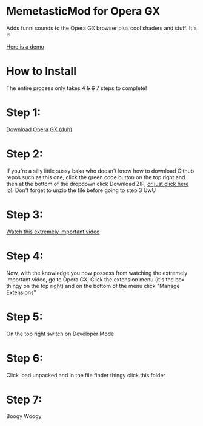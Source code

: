 # MemetasticMod for Opera GX

Adds funni sounds to the Opera GX browser plus cool shaders and stuff. It's 🔥  

[Here is a demo](https://youtu.be/re-1hyIvvcg)

# How to Install
The entire process only takes ~~4~~ ~~5~~ ~~6~~ 7 steps to complete!

# Step 1: 
[Download Opera GX (duh)](https://www.opera.com/gx/gx-browser?utm_id=Cj0KCQjwi46iBhDyARIsAE3nVrYTtRuBkDKKUq40ckWCCiS-SC0MOvHDXqQVBEpz3VxWciG2eng2zrsaAtdxEALw_wcB&utm_medium=pa&utm_source=google&utm_campaign=OGX_US_Search_EN_T1_Brand_V2&gad=1&gclid=Cj0KCQjwi46iBhDyARIsAE3nVrYTtRuBkDKKUq40ckWCCiS-SC0MOvHDXqQVBEpz3VxWciG2eng2zrsaAtdxEALw_wcB)
# Step 2:
If you're a silly little sussy baka who doesn't know how to download Github repos such as this one, click the green code button on the top right and then at the bottom of the dropdown click Download ZIP, [or just click here lol](https://github.com/banananuggets21/MemetasticMod/archive/refs/heads/main.zip). Don't forget to unzip the file before going to step 3 UwU
# Step 3:
[Watch this extremely important video](https://www.youtube.com/watch?v=EE-xtCF3T94&ab_channel=Shaunpants)
# Step 4: 
Now, with the knowledge you now possess from watching the extremely important video, go to Opera GX, Click the extension menu (it's the box thingy on the top right) and on the bottom of the menu click "Manage Extensions"
# Step 5:
On the top right switch on Developer Mode
# Step 6: 
Click load unpacked and in the file finder thingy click this folder
# Step 7: 
Boogy Woogy